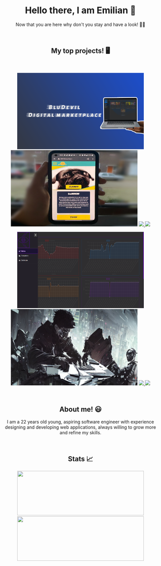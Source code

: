 <h1 align="center">Hello there, I am Emilian 👋</h1>
<p align="center">Now that you are here why don't you stay and have a look! 🤷‍♂️</p>
<br>
<h2 align="center">My top projects! 🖥️</h2>
<br>
<p align="center" width="100%">
  <img width="400" height="240" src="https://github.com/AEM-F/AEM/blob/main/rep-bdv-temp.png" />
  <img width="400" height="240" src="https://github.com/AEM-F/AEM/blob/main/rep-asw-temp.jpg" />
  <a href="https://github.com/AEM-F/bludevil-digital-marketplace">
    <img src="https://github-readme-stats.vercel.app/api/pin/?username=AEM-F&repo=bludevil-digital-marketplace&theme=tokyonight" />
  </a>
  <a href="https://github.com/AEM-F/animal-shelter-website">
    <img src="https://github-readme-stats.vercel.app/api/pin/?username=AEM-F&repo=animal-shelter-website&theme=tokyonight" />
  </a>
</p>
<p align="center" width="100%">
  <img width="400" height="240" src="https://github.com/AEM-F/AEM/blob/main/rep-env-sys-temp.png" />
   <img width="400" height="240" src="https://github.com/AEM-F/AEM/blob/main/tn-anime.jpg" />
  <a href="https://github.com/AEM-F/web-app-iot-sensor-data-visualization">
      <img src="https://github-readme-stats.vercel.app/api/pin/?username=AEM-F&repo=web-app-iot-sensor-data-visualization&theme=tokyonight" />
    </a>
  <a href="https://github.com/AEM-F/hanime">
      <img src="https://github-readme-stats.vercel.app/api/pin/?username=AEM-F&repo=hanime&theme=tokyonight" />
    </a>
</p>
<br>
<h2 align="center">About me! 😃</h2>
<p align="center">
I am a 22 years old young, aspiring software engineer with experience designing and developing web applications, always willing to grow more and refine my skills.
</p>
<br>
<h2 align="center"> Stats 📈</h2>
<p align="center">
  <img src="https://github-readme-stats.vercel.app/api?username=AEM-F&theme=tokyonight&show_icons=true" width="400" height="140" />
  <img src="https://github-readme-stats.vercel.app/api/top-langs/?username=AEM-F&layout=compact&theme=tokyonight" width="400" height="140" />
</p>

